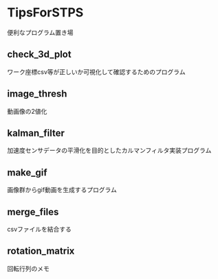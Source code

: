 # TipsForSTPS
便利なプログラム置き場

## check_3d_plot
ワーク座標csv等が正しいか可視化して確認するためのプログラム

## image_thresh
動画像の2値化

## kalman_filter
加速度センサデータの平滑化を目的としたカルマンフィルタ実装プログラム

## make_gif
画像群からgif動画を生成するプログラム

## merge_files
csvファイルを結合する

## rotation_matrix
回転行列のメモ
